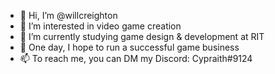 - 👋 Hi, I’m @willcreighton
- 👀 I’m interested in video game creation
- 🌱 I’m currently studying game design & development at RIT
- 💞️ One day, I hope to run a successful game business
- 📫 To reach me, you can DM my Discord: Cypraith#9124

<!---
willcreighton/willcreighton is a ✨ special ✨ repository because its `README.md` (this file) appears on your GitHub profile.
You can click the Preview link to take a look at your changes.
--->
